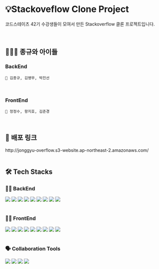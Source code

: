 # 💡Stackoveflow Clone Project
코드스테이츠 42기 수강생들이 모여서 만든 Stackoverflow 클론 프로젝트입니다.
</br></br></br>

## 🤼🏿‍♂️ 종규와 아이들</br>

### BackEnd
`🤴 김종규, 김병무, 박진선`

</br>

### FrontEnd
`👑 정정수, 왕지호, 김준경`

</br>

## 🔗 배포 링크
</hr> 
http://jonggyu-overflow.s3-website.ap-northeast-2.amazonaws.com/
<br/></br>

## 🛠 Tech Stacks
</hr>

### 🧑‍💻 BackEnd
<div>
  <img src="https://img.shields.io/badge/Java-007396?style=flat-square&logo=Java&logoColor=white"/>
  <img src="https://img.shields.io/badge/Spring-6DB33F?style=flat-square&logo=Spring&logoColor=white"/>
  <img src="https://img.shields.io/badge/mysql-4479A1?style=flat-square&logo=mysql&logoColor=white">
  <img src="https://img.shields.io/badge/Spring Boot-6DB33F?style=flat-square&logo=springBoot&logoColor=white"/>
  <img src="https://img.shields.io/badge/Spring Security-6DB33F?style=flat-square&logo=springSecurity&logoColor=white"/>
  <img src="https://img.shields.io/badge/Apache Tomcat-F8DC75?style=flat-square&logo=Apache Tomcat&logoColor=black"/>
  <img src="https://img.shields.io/badge/Postman-FF6C37?style=flat-square&logo=postman&logoColor=white"/>
  <img src="https://img.shields.io/badge/Mockito-47A248?style=flat-square&logo=mockito&logoColor=white"/>
  <img src="https://img.shields.io/badge/Gradle-02303A?style=flat-square&logo=gradle&logoColor=white"/>
</div>

<br/>

### 🧑‍💻 FrontEnd
<div>
  <img src="https://img.shields.io/badge/HTML5-E34F26?style=flat-square&logo=html5&logoColor=white"/>
  <img src="https://img.shields.io/badge/CSS3-1572B6?style=flat-square&logo=css3&logoColor=white"/>
  <img src="https://img.shields.io/badge/JavaScript-F7DF1E?style=flat-square&logo=javascript&logoColor=black"/>
  <img src="https://img.shields.io/badge/React-61DAFB?style=flat-square&logo=React&logoColor=black"/>
  <img src="https://img.shields.io/badge/styled components-DB7093?style=flat-square&logo=styled-components&logoColor=white"/>
  <img src="https://img.shields.io/badge/Redux-764ABC?style=flat-square&logo=Redux&logoColor=white"/>
  <img src="https://img.shields.io/badge/Axios-5A29E4?style=flat-square&logo=Axios&logoColor=white"/>
  <img src="https://img.shields.io/badge/React Router-CA4245?style=flat-square&logo=React Router&logoColor=white"/>
  <img src="https://img.shields.io/badge/Prettier-F7B93E?style=flat-square&logo=prettier&logoColor=white"/>



</div>

<br/>

### 🗣️ Collaboration Tools
<div>
  <img src="https://img.shields.io/badge/Git-F05032?style=flat-square&logo=git&logoColor=white"/>
  <img src="https://img.shields.io/badge/GitHub-181717?style=flat-square&logo=GitHub&logoColor=white"/>
  <img src="https://img.shields.io/badge/Notion-000000?style=flat-square&logo=Notion&logoColor=white"/>
  <img src="https://img.shields.io/badge/discord-5865F2?style=flat-square&logo=discord&logoColor=white"> 
</div>



